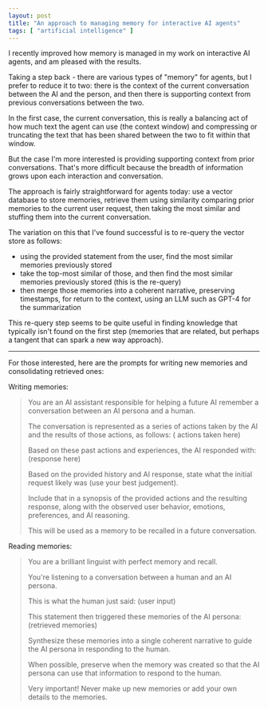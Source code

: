 ```yaml
---
layout: post
title: "An approach to managing memory for interactive AI agents"
tags: [ "artificial intelligence" ]
---
```


I recently improved how memory is managed in my work on interactive AI agents, and am pleased with the results.

<!--more-->

Taking a step back - there are various types of "memory" for agents, but I prefer to reduce it to two: there is the
context of the current conversation between the AI and the person, and then there is supporting context from previous
conversations between the two.

In the first case, the current conversation, this is really a balancing act of how much text the agent can use (the
context window) and compressing or truncating the text that has been shared between the two to fit within that window.

But the case I'm more interested is providing supporting context from prior conversations. That's more difficult because
the breadth of information grows upon each interaction and conversation.

The approach is fairly straightforward for agents today: use a vector database to store memories, retrieve them using
similarity comparing prior memories to the current user request, then taking the most similar and stuffing them into the
current conversation.

The variation on this that I've found successful is to re-query the vector store as follows:

* using the provided statement from the user, find the most similar memories previously stored
* take the top-most similar of those, and then find the most similar memories previously stored (this is the re-query)
* then merge those memories into a coherent narrative, preserving timestamps, for return to the context, using an LLM
  such as GPT-4 for the summarization

This re-query step seems to be quite useful in finding knowledge that typically isn't found on the first step
(memories that are related, but perhaps a tangent that can spark a new way approach).

---- 

For those interested, here are the prompts for writing new memories and consolidating retrieved ones:

Writing memories:
> You are an AI assistant responsible for helping a future AI remember a conversation between an AI persona and a human.
>
> The conversation is represented as a series of actions taken by the AI and the results of those actions, as follows: (
> actions taken here)
>
> Based on these past actions and experiences, the AI responded with: (response here)
>
> Based on the provided history and AI response, state what the initial request likely was (use your best judgement).
>
> Include that in a synopsis of the provided actions and the resulting response, along with the observed user behavior,
> emotions, preferences, and AI reasoning.
>
> This will be used as a memory to be recalled in a future conversation.

Reading memories:
> You are a brilliant linguist with perfect memory and recall.
>
> You're listening to a conversation between a human and an AI persona.
>
> This is what the human just said: (user input)
>
> This statement then triggered these memories of the AI persona: (retrieved memories)
>
> Synthesize these memories into a single coherent narrative to guide the AI persona in responding to the human.
>
> When possible, preserve when the memory was created so that the AI persona can use that information to respond to the
> human.
>
> Very important! Never make up new memories or add your own details to the memories.
